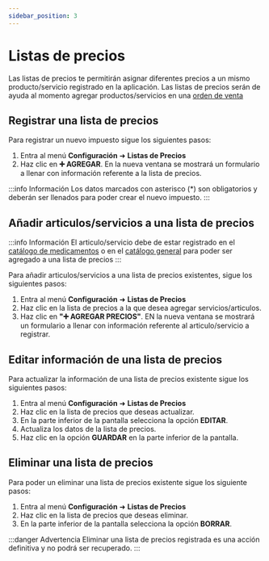 ```yaml
---
sidebar_position: 3
---
```


# Listas de precios

Las listas de precios te permitirán asignar diferentes precios a un mismo producto/servicio registrado en la aplicación. Las listas de precios serán de ayuda al momento agregar productos/servicios en una  [orden de venta](../agenda-medica.md)

## Registrar una lista de precios

Para registrar un nuevo impuesto sigue los siguientes pasos:

1. Entra al menú **Configuración** ➜ **Listas de Precios**
2. Haz clic en  **➕ AGREGAR**. En la nueva ventana se mostrará un formulario a llenar con información referente a la lista de precios.  

:::info Información
Los datos marcados con asterisco (*) son obligatorios y deberán ser llenados para poder crear el nuevo impuesto.
:::

## Añadir articulos/servicios a una lista de precios

:::info Información
El articulo/servicio debe de estar registrado en el [catálogo de medicamentos](../catalogos/medicamentos.md) o en el [catálogo general](../catalogos/general.md) para poder ser agregado a una lista de precios
:::

Para añadir articulos/servicios a una lista de precios existentes, sigue los siguientes pasos:

1. Entra al menú **Configuración** ➜ **Listas de Precios**
2. Haz clic en la lista de precios a la que desea agregar servicios/articulos.
3. Haz clic en **"➕ AGREGAR PRECIOS"**. EN la nueva ventana se mostrará un formulario a llenar con información referente al articulo/servicio a registrar.

## Editar información de una lista de precios

Para actualizar la información de una lista de precios existente sigue los siguientes pasos:

1. Entra al menú **Configuración** ➜ **Listas de Precios**
2. Haz clic en la lista de precios que deseas actualizar.
3. En la parte inferior de la pantalla selecciona la opción **EDITAR**.
4. Actualiza los datos de la lista de precios.
5. Haz clic en la opción **GUARDAR** en la parte inferior de la pantalla.

## Eliminar una lista de precios

Para poder un eliminar una lista de precios existente sigue los siguiente pasos:

1. Entra al menú **Configuración** ➜ **Listas de Precios**
2. Haz clic en la lista de precios que deseas eliminar.
3. En la parte inferior de la pantalla selecciona la opción **BORRAR**.

:::danger Advertencia
Eliminar una lista de precios registrada es una acción definitiva y no podrá ser recuperado.
:::